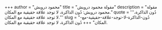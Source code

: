 +++
author = "محمود درويش"
title = "مقولة محمود درويش"
description = "مقولة محمود درويش: دُون الذاكرة، لا توجد علاقة حقيقية مع المكان."
quote = '''دُون الذاكرة، لا توجد علاقة حقيقية مع المكان.''' 
slug = "دُون-الذاكرة-لا-توجد-علاقة-حقيقية-مع-المكان"
+++
دُون الذاكرة، لا توجد علاقة حقيقية مع المكان.
